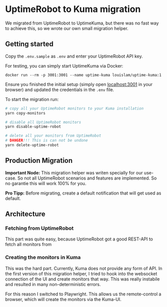 # UptimeRobot to Kuma migration

We migrated from UptimeRobot to UptimeKuma, but there was no fast way to achieve this, so
we wrote our own small migration helper.

## Getting started

Copy the `.env.sample` as `.env` and enter your UptimeRobot API key.

For testing, you can simply start UptimeKuma via Docker:

```shell
docker run --rm -p 3001:3001 --name uptime-kuma louislam/uptime-kuma:1
```

Ensure you finished the initial setup (simply open [localhost:3001](localhost:3001) in your browser) and
updated the credentials in the `.env` file.

To start the migration run:

```bash
# copy all your UptimeRobot monitors to your Kuma installation
yarn copy-monitors

# disable all UptimeRobot monitors
yarn disable-uptime-robot

# delete all your monitors from UptimeRobot
# DANGER!!! This is can not be undone
yarn delete-uptime-robot
```

## Production Migration

**Important Node:** This migration helper was writen specially for our use-case. So not all UptimeRobot
scenarios and features are implemented. So no garantie this will work 100% for you.

**Pro Tipp:** Before migrating, create a default notification that will get used as default.

## Architecture

### Fetching from UptimeRobot

This part was quite easy, because UptimeRobot got a good REST-API to fetch all monitors from

### Creating the monitors in Kuma

This was the hard part. Currently, Kuma does not provide any form of API. In the first version of this migration
helper, I tried to hook into the websocket connection of the UI and create monitors that way. This was really instabile
and resulted in many non-deterministic errors.

For this reason I switched to Playwright. This allows us the remote-control a browser, which will create
the monitors via the Kuma-UI.
